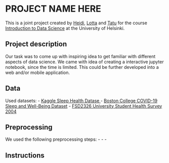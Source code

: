# PROJECT NAME HERE 

This is a joint project created by [Heidi](https://github.com/heksaani), [Lotta](https://github.com/LottaPol) and [Tatu](https://github.com/tlinnala) for the course [Introduction to Data Science](https://studies.helsinki.fi/kurssit/opintojakso/hy-CU-118209216-2021-08-01) at the University of Helsinki.

## Project description
Our task was to come up with inspiring idea to get familiar with different aspects of data science. We came with idea of creating a interactive jupyter notebook, since the time is limited. This could be further developed into a web and/or mobile application.

## Data
Used datasets: 
    - [Kaggle Sleep Health Datase ](https://www.kaggle.com/datasets/uom190346a/sleep-health-and-lifestyle-dataset/data)
    - [Boston College COVID-19 Sleep and Well-Being Dataset](https://osf.io/gpxwa/?view_only=)
    - [FSD2326 University Student Health Survey 2004](https://urn.fi/urn:nbn:fi:fsd:T-FSD2326)

## Preprocessing
We used the following preprocessing steps:
    -
    -
    -
## Instructions

